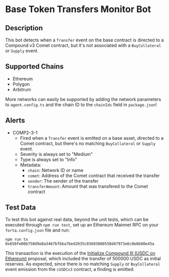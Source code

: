 # Base Token Transfers Monitor Bot

## Description

This bot detects when a `Transfer` event on the base contract is directed to a
Compound v3 Comet contract, but it's not associated with a `BuyCollateral` or
`Supply` event.

## Supported Chains

- Ethereum
- Polygon
- Arbitrum

More networks can easily be supported by adding the network parameters to
`agent.config.ts` and the chain ID to the `chainIds` field in `package.json`!

## Alerts

- COMP2-3-1
  - Fired when a `Transfer` event is emitted on a base asset, directed to a
  Comet contract, but there's no matching `BuyCollateral` or `Supply` event.
  - Severity is always set to "Medium"
  - Type is always set to "Info"
  - Metadata:
    - `chain`: Network ID or name
    - `comet`: Address of the Comet contract that received the transfer
    - `sender`: The sender of the transfer
    - `transferAmount`: Amount that was transfered to the Comet contract

## Test Data

To test this bot against real data, beyond the unit tests, which can be
executed through `npm run test`, set up an Ethereum Mainnet RPC on your
`forta.config.json` file and run:

```
npm run tx 0x650fe00b758d9e8a3467bfbba7bed2035c03603080558d47973e6c0e6b80e45a
```

This transaction is the execution of the [Initialize Compound III (USDC on Ethereum)](https://compound.finance/governance/proposals/116)
proposal, which included the transfer of 500000 USDC as initial reserves. As
expected, since there is no matching `Supply` or `BuyCollateral` event
emission from the `cUSDCv3` contract, a finding is emitted.
